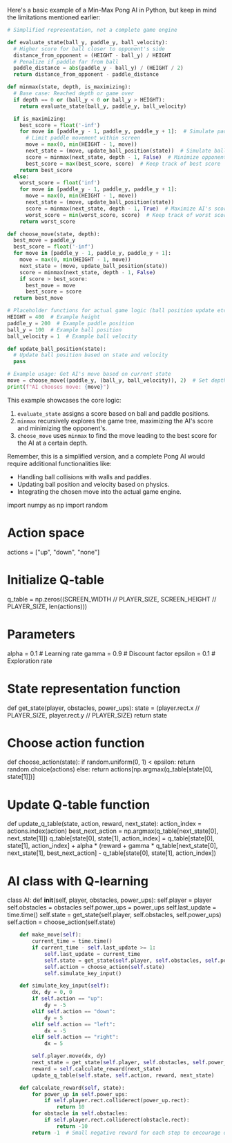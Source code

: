 Here's a basic example of a Min-Max Pong AI in Python, but keep in mind the limitations mentioned earlier:

```python
# Simplified representation, not a complete game engine

def evaluate_state(ball_y, paddle_y, ball_velocity):
  # Higher score for ball closer to opponent's side
  distance_from_opponent = (HEIGHT - ball_y) / HEIGHT
  # Penalize if paddle far from ball
  paddle_distance = abs(paddle_y - ball_y) / (HEIGHT / 2)
  return distance_from_opponent - paddle_distance

def minmax(state, depth, is_maximizing):
  # Base case: Reached depth or game over
  if depth == 0 or (ball_y < 0 or ball_y > HEIGHT):
    return evaluate_state(ball_y, paddle_y, ball_velocity)

  if is_maximizing:
    best_score = float('-inf')
    for move in [paddle_y - 1, paddle_y, paddle_y + 1]:  # Simulate paddle movements
      # Limit paddle movement within screen
      move = max(0, min(HEIGHT - 1, move))
      next_state = (move, update_ball_position(state))  # Simulate ball movement
      score = minmax(next_state, depth - 1, False)  # Minimize opponent's score
      best_score = max(best_score, score)  # Keep track of best score
    return best_score
  else:
    worst_score = float('inf')
    for move in [paddle_y - 1, paddle_y, paddle_y + 1]:
      move = max(0, min(HEIGHT - 1, move))
      next_state = (move, update_ball_position(state))
      score = minmax(next_state, depth - 1, True)  # Maximize AI's score
      worst_score = min(worst_score, score)  # Keep track of worst score for opponent
    return worst_score

def choose_move(state, depth):
  best_move = paddle_y
  best_score = float('-inf')
  for move in [paddle_y - 1, paddle_y, paddle_y + 1]:
    move = max(0, min(HEIGHT - 1, move))
    next_state = (move, update_ball_position(state))
    score = minmax(next_state, depth - 1, False)
    if score > best_score:
      best_move = move
      best_score = score
  return best_move

# Placeholder functions for actual game logic (ball position update etc.)
HEIGHT = 400  # Example height
paddle_y = 200  # Example paddle position
ball_y = 100  # Example ball position
ball_velocity = 1  # Example ball velocity

def update_ball_position(state):
  # Update ball position based on state and velocity
  pass

# Example usage: Get AI's move based on current state
move = choose_move((paddle_y, (ball_y, ball_velocity)), 2)  # Set depth=2 for this example
print(f"AI chooses move: {move}")
```

This example showcases the core logic:

1. `evaluate_state` assigns a score based on ball and paddle positions.
2. `minmax` recursively explores the game tree, maximizing the AI's score and minimizing the opponent's.
3. `choose_move` uses `minmax` to find the move leading to the best score for the AI at a certain depth.

Remember, this is a simplified version, and a complete Pong AI would require additional functionalities like:

* Handling ball collisions with walls and paddles.
* Updating ball position and velocity based on physics.
* Integrating the chosen move into the actual game engine.


import numpy as np
import random

# Action space
actions = ["up", "down",  "none"]

# Initialize Q-table
q_table = np.zeros((SCREEN_WIDTH // PLAYER_SIZE, SCREEN_HEIGHT // PLAYER_SIZE, len(actions)))

# Parameters
alpha = 0.1  # Learning rate
gamma = 0.9  # Discount factor
epsilon = 0.1  # Exploration rate

# State representation function
def get_state(player, obstacles, power_ups):
    state = (player.rect.x // PLAYER_SIZE, player.rect.y // PLAYER_SIZE)
    return state

# Choose action function
def choose_action(state):
    if random.uniform(0, 1) < epsilon:
        return random.choice(actions)
    else:
        return actions[np.argmax(q_table[state[0], state[1]])]

# Update Q-table function
def update_q_table(state, action, reward, next_state):
    action_index = actions.index(action)
    best_next_action = np.argmax(q_table[next_state[0], next_state[1]])
    q_table[state[0], state[1], action_index] = q_table[state[0], state[1], action_index] + alpha * (reward + gamma * q_table[next_state[0], next_state[1], best_next_action] - q_table[state[0], state[1], action_index])

# AI class with Q-learning
class AI:
    def __init__(self, player, obstacles, power_ups):
        self.player = player
        self.obstacles = obstacles
        self.power_ups = power_ups
        self.last_update = time.time()
        self.state = get_state(self.player, self.obstacles, self.power_ups)
        self.action = choose_action(self.state)
``` python
    def make_move(self):
        current_time = time.time()
        if current_time - self.last_update >= 1:
            self.last_update = current_time
            self.state = get_state(self.player, self.obstacles, self.power_ups)
            self.action = choose_action(self.state)
            self.simulate_key_input()

    def simulate_key_input(self):
        dx, dy = 0, 0
        if self.action == "up":
            dy = -5
        elif self.action == "down":
            dy = 5
        elif self.action == "left":
            dx = -5
        elif self.action == "right":
            dx = 5

        self.player.move(dx, dy)
        next_state = get_state(self.player, self.obstacles, self.power_ups)
        reward = self.calculate_reward(next_state)
        update_q_table(self.state, self.action, reward, next_state)

    def calculate_reward(self, state):
        for power_up in self.power_ups:
            if self.player.rect.colliderect(power_up.rect):
                return 10
        for obstacle in self.obstacles:
            if self.player.rect.colliderect(obstacle.rect):
                return -10
        return -1  # Small negative reward for each step to encourage quicker actions
```
